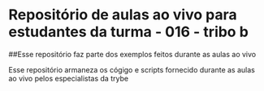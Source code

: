 # Repositório de aulas ao vivo para estudantes da turma - 016 - tribo b
##Esse repositório faz parte dos exemplos feitos durante as aulas ao vivo

Esse repositório armaneza os cógigo e scripts fornecido durante as aulas ao vivo pelos especialistas da trybe